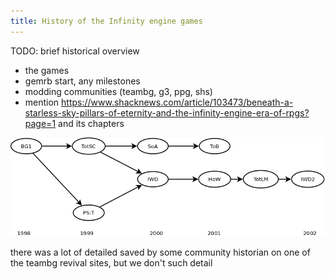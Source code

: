 ```yaml
---
title: History of the Infinity engine games
---
```


TODO: brief historical overview

- the games
- gemrb start, any milestones
- modding communities (teambg, g3, ppg, shs)
- mention https://www.shacknews.com/article/103473/beneath-a-starless-sky-pillars-of-eternity-and-the-infinity-engine-era-of-rpgs?page=1
and its chapters


![timeline](/assets/img/ie_chronology.png)

there was a lot of detailed saved by some community historian on one of the teambg revival sites,
 but we don't such detail
